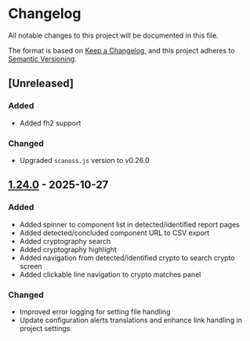 # Changelog

All notable changes to this project will be documented in this file.

The format is based on [Keep a Changelog](https://keepachangelog.com/en/1.0.0/),
and this project adheres to [Semantic Versioning](https://semver.org/spec/v2.0.0.html).

## [Unreleased]
### Added
- Added fh2 support
### Changed
- Upgraded `scanoss.js` version to v0.26.0

## [1.24.0] - 2025-10-27
### Added
- Added spinner to component list in detected/identified report pages
- Added detected/concluded component URL to CSV export
- Added cryptography search
- Added cryptography highlight
- Added navigation from detected/identified crypto to search crypto screen
- Added clickable line navigation to crypto matches panel
### Changed
- Improved error logging for setting file handling
- Update configuration alerts translations and enhance link handling in project settings

[1.24.0]: https://github.com/scanoss/sbom-workbench/tag/v1.24.0
